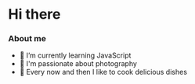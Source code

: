 # Hi there

### About me
- 🌱 I’m currently learning JavaScript
- 📸 I'm passionate about photography
- 🍳 Every now and then I like to cook delicious dishes

